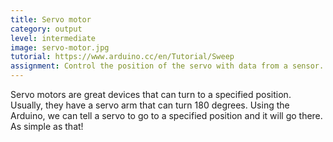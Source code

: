```yaml
---
title: Servo motor
category: output
level: intermediate
image: servo-motor.jpg
tutorial: https://www.arduino.cc/en/Tutorial/Sweep
assignment: Control the position of the servo with data from a sensor.
---
```

Servo motors are great devices that can turn to a specified position.
Usually, they have a servo arm that can turn 180 degrees. Using the Arduino, we can tell a servo to go to a specified position and it will go there. As simple as that!
